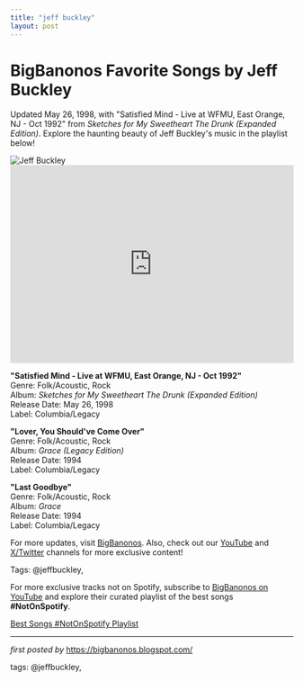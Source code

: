 ```yaml
---
title: "jeff buckley"
layout: post
---
```

<!-- Title of the Post -->
<h1 >BigBanonos Favorite Songs by Jeff Buckley</h1> <!-- Introductory Text -->
<p >Updated May 26, 1998, with "Satisfied Mind - Live at WFMU, East Orange, NJ - Oct 1992" from <em>Sketches for My Sweetheart The Drunk (Expanded Edition)</em>. Explore the haunting beauty of Jeff Buckley's music in the playlist below!</p> <!-- Featured Image -->
<div > <img src="https://i.scdn.co/image/ab67616d0000b2736a760642a56847027428cb61" alt="Jeff Buckley" />
</div> <!-- Spotify Embed -->
<div > <iframe src="https://open.spotify.com/embed/playlist/5howEr8xXVXy8kUzeO0nKx?utm_source=generator" width="100%" height="352" frameborder="0" allowfullscreen="" allow="autoplay; clipboard-write; encrypted-media; fullscreen; picture-in-picture" loading="lazy"></iframe>
</div> <!-- Song Information -->
<div > <p><strong>"Satisfied Mind - Live at WFMU, East Orange, NJ - Oct 1992"</strong><br> Genre: Folk/Acoustic, Rock<br> Album: <em>Sketches for My Sweetheart The Drunk (Expanded Edition)</em><br> Release Date: May 26, 1998<br> Label: Columbia/Legacy</p> <p><strong>"Lover, You Should've Come Over"</strong><br> Genre: Folk/Acoustic, Rock<br> Album: <em>Grace (Legacy Edition)</em><br> Release Date: 1994<br> Label: Columbia/Legacy</p> <p><strong>"Last Goodbye"</strong><br> Genre: Folk/Acoustic, Rock<br> Album: <em>Grace</em><br> Release Date: 1994<br> Label: Columbia/Legacy</p>
</div> <!-- Footer Links -->
<div > <p>For more updates, visit <a href="https://bigbanonos.blogspot.com/" target="_blank">BigBanonos</a>. Also, check out our <a href="https://www.youtube.com/@BigBanonos" target="_blank">YouTube</a> and <a href="https://x.com/bigbanonos" target="_blank">X/Twitter</a> channels for more exclusive content!</p>
</div> <!-- Tags -->
<p >Tags: @jeffbuckley,</p>


<!--Subscribe and Playlist Links-->
<div>
    <p>For more exclusive tracks not on Spotify, subscribe to <a href="https://www.youtube.com/@BigBanonos" target="_blank">BigBanonos on YouTube</a> and explore their curated playlist of the best songs <strong>#NotOnSpotify</strong>.</p>
    <p><a href="https://www.youtube.com/playlist?list=PLtuNtuTatqI0kFahUCbtbfenC_ET5O_tr" target="_blank">Best Songs #NotOnSpotify Playlist<br /></a></p></div>

<hr />

<p><em>first posted by</em> <a href="https://bigbanonos.blogspot.com/" rel="noopener" target="_new">https://bigbanonos.blogspot.com/</a></p>

<p>tags: @jeffbuckley,</p>
